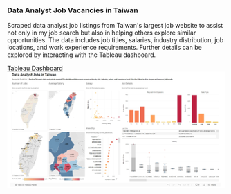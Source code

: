 ### Data Analyst Job Vacancies in Taiwan
Scraped data analyst job listings from Taiwan's largest job website to assist not only in my job search but also in helping others explore similar opportunities. The data includes job titles, salaries, industry distribution, job locations, and work experience requirements. Further details can be explored by interacting with the Tableau dashboard.  

[Tableau Dashboard](https://public.tableau.com/app/profile/yuchi.lai/viz/DataAnalystJobsinTaiwan/Dashboard?publish=yes)  
![Tableau Screenshot](tableau.jpg)
